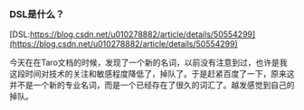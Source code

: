 ### DSL是什么？

[DSL:https://blog.csdn.net/u010278882/article/details/50554299](https://blog.csdn.net/u010278882/article/details/50554299)

今天在在Taro文档的时候，发现了一个新的名词，以前没有注意到过，也许是我这段时间对技术的关注和敏感程度降低了，掉队了。于是赶紧百度了一下，原来这并不是一个新的专业名词，而是一个已经存在了很久的词汇了。越发感觉到自己的掉队。


